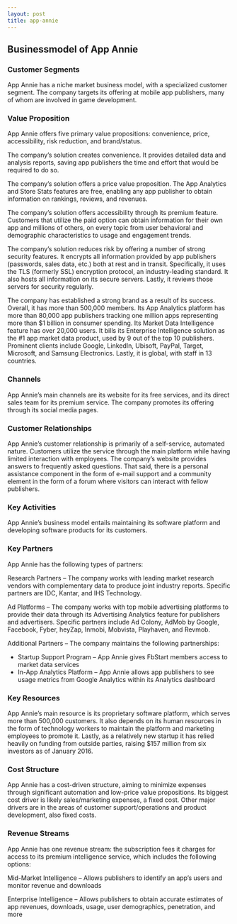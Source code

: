```yaml
---
layout: post
title: app-annie
---
```


Businessmodel of App Annie
---------------------------

### Customer Segments

App Annie has a niche market business model, with a specialized customer segment. The company targets its offering at mobile app publishers, many of whom are involved in game development.

### Value Proposition

App Annie offers five primary value propositions: convenience, price, accessibility, risk reduction, and brand/status.

The company’s solution creates convenience. It provides detailed data and analysis reports, saving app publishers the time and effort that would be required to do so.

The company’s solution offers a price value proposition. The App Analytics and Store Stats features are free, enabling any app publisher to obtain information on rankings, reviews, and revenues.

The company’s solution offers accessibility through its premium feature. Customers that utilize the paid option can obtain information for their own app and millions of others, on every topic from user behavioral and demographic characteristics to usage and engagement trends.

The company’s solution reduces risk by offering a number of strong security features. It encrypts all information provided by app publishers (passwords, sales data, etc.) both at rest and in transit. Specifically, it uses the TLS (formerly SSL) encryption protocol, an industry-leading standard. It also hosts all information on its secure servers. Lastly, it reviews those servers for security regularly.

The company has established a strong brand as a result of its success. Overall, it has more than 500,000 members. Its App Analytics platform has more than 80,000 app publishers tracking one million apps representing more than $1 billion in consumer spending. Its Market Data Intelligence feature has over 20,000 users. It bills its Enterprise Intelligence solution as the #1 app market data product, used by 9 out of the top 10 publishers. Prominent clients include Google, LinkedIn, Ubisoft, PayPal, Target, Microsoft, and Samsung Electronics. Lastly, it is global, with staff in 13 countries.

### Channels

App Annie’s main channels are its website for its free services, and its direct sales team for its premium service. The company promotes its offering through its social media pages.

### Customer Relationships

App Annie’s customer relationship is primarily of a self-service, automated nature. Customers utilize the service through the main platform while having limited interaction with employees. The company’s website provides answers to frequently asked questions. That said, there is a personal assistance component in the form of e-mail support and a community element in the form of a forum where visitors can interact with fellow publishers.

### Key Activities

App Annie’s business model entails maintaining its software platform and developing software products for its customers.

### Key Partners

App Annie has the following types of partners:

Research Partners – The company works with leading market research vendors with complementary data to produce joint industry reports. Specific partners are IDC, Kantar, and IHS Technology.

Ad Platforms – The company works with top mobile advertising platforms to provide their data through its Advertising Analytics feature for publishers and advertisers. Specific partners include Ad Colony, AdMob by Google, Facebook, Fyber, heyZap, Inmobi, Mobvista, Playhaven, and Revmob.

Additional Partners – The company maintains the following partnerships:

 * Startup Support Program – App Annie gives FbStart members access to market data services
* In-App Analytics Platform – App Annie allows app publishers to see usage metrics from Google Analytics within its Analytics dashboard
 ### Key Resources

App Annie’s main resource is its proprietary software platform, which serves more than 500,000 customers. It also depends on its human resources in the form of technology workers to maintain the platform and marketing employees to promote it. Lastly, as a relatively new startup it has relied heavily on funding from outside parties, raising $157 million from six investors as of January 2016.

### Cost Structure

App Annie has a cost-driven structure, aiming to minimize expenses through significant automation and low-price value propositions. Its biggest cost driver is likely sales/marketing expenses, a fixed cost. Other major drivers are in the areas of customer support/operations and product development, also fixed costs.

### Revenue Streams

App Annie has one revenue stream: the subscription fees it charges for access to its premium intelligence service, which includes the following options:

Mid-Market Intelligence – Allows publishers to identify an app’s users and monitor revenue and downloads

Enterprise Intelligence – Allows publishers to obtain accurate estimates of app revenues, downloads, usage, user demographics, penetration, and more
